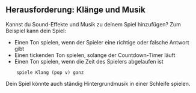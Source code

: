 ## Herausforderung: Klänge und Musik

Kannst du Sound-Effekte und Musik zu deinem Spiel hinzufügen? Zum Beispiel kann dein Spiel:

+ Einen Ton spielen, wenn der Spieler eine richtige oder falsche Antwort gibt
+ Einen tickenden Ton spielen, solange der Countdown-Timer läuft
+ Einen Ton spielen, wenn die Zeit des Spielers abgelaufen ist

```blocks3
    spiele Klang (pop v) ganz
```

Dein Spiel könnte auch ständig Hintergrundmusik in einer Schleife spielen.